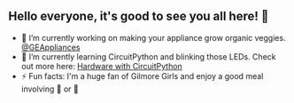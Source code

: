 ## Hello everyone, it's good to see you all here! :eyes:

- 🔭 I’m currently working on making your appliance grow organic veggies. [@GEAppliances](https://github.com/geappliances)
- 🌱 I’m currently learning CircuitPython and blinking those LEDs. Check out more here: [Hardware with CircuitPython](https://github.com/kirakirakira/hardware-circuitpython)
- ⚡ Fun facts: I'm a huge fan of Gilmore Girls and enjoy a good meal involving :ramen: or :curry:

